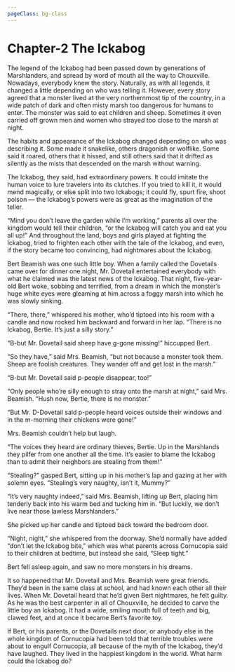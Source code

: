 ```yaml
---
pageClass: bg-class
---
```


# Chapter-2 The Ickabog

The legend of the Ickabog had been passed down by generations of Marshlanders, and spread by word of mouth all the way to Chouxville. Nowadays, everybody knew the story. Naturally, as with all legends, it changed a little depending on who was telling it. However, every story agreed that a monster lived at the very northernmost tip of the country, in a wide patch of dark and often misty marsh too dangerous for humans to enter. The monster was said to eat children and sheep. Sometimes it even carried off grown men and women who strayed too close to the marsh at night.

The habits and appearance of the Ickabog changed depending on who was describing it. Some made it snakelike, others dragonish or wolflike. Some said it roared, others that it hissed, and still others said that it drifted as silently as the mists that descended on the marsh without warning.

The Ickabog, they said, had extraordinary powers. It could imitate the human voice to lure travelers into its clutches. If you tried to kill it, it would mend magically, or else split into two Ickabogs; it could fly, spurt fire, shoot poison — the Ickabog’s powers were as great as the imagination of the teller.

“Mind you don’t leave the garden while I’m working,” parents all over the kingdom would tell their children, “or the Ickabog will catch you and eat you all up!” And throughout the land, boys and girls played at fighting the Ickabog, tried to frighten each other with the tale of the Ickabog, and even, if the story became too convincing, had nightmares about the Ickabog.

Bert Beamish was one such little boy. When a family called the Dovetails came over for dinner one night, Mr. Dovetail entertained everybody with what he claimed was the latest news of the Ickabog. That night, five-year-old Bert woke, sobbing and terrified, from a dream in which the monster’s huge white eyes were gleaming at him across a foggy marsh into which he was slowly sinking.

“There, there,” whispered his mother, who’d tiptoed into his room with a candle and now rocked him backward and forward in her lap. “There is no Ickabog, Bertie. It’s just a silly story.”

“B-but Mr. Dovetail said sheep have g-gone missing!” hiccupped Bert.

“So they have,” said Mrs. Beamish, “but not because a monster took them. Sheep are foolish creatures. They wander off and get lost in the marsh.”

“B-but Mr. Dovetail said p-people disappear, too!”

“Only people who’re silly enough to stray onto the marsh at night,” said Mrs. Beamish. “Hush now, Bertie, there is no monster.”

“But Mr. D-Dovetail said p-people heard voices outside their windows and in the m-morning their chickens were gone!”

Mrs. Beamish couldn’t help but laugh.

“The voices they heard are ordinary thieves, Bertie. Up in the Marshlands they pilfer from one another all the time. It’s easier to blame the Ickabog than to admit their neighbors are stealing from them!”

“Stealing?” gasped Bert, sitting up in his mother’s lap and gazing at her with solemn eyes. “Stealing’s very naughty, isn’t it, Mummy?”

“It’s very naughty indeed,” said Mrs. Beamish, lifting up Bert, placing him tenderly back into his warm bed and tucking him in. “But luckily, we don’t live near those lawless Marshlanders.”

She picked up her candle and tiptoed back toward the bedroom door.

“Night, night,” she whispered from the doorway. She’d normally have added “don’t let the Ickabog bite,” which was what parents across Cornucopia said to their children at bedtime, but instead she said, “Sleep tight.”

Bert fell asleep again, and saw no more monsters in his dreams.

It so happened that Mr. Dovetail and Mrs. Beamish were great friends. They’d been in the same class at school, and had known each other all their lives. When Mr. Dovetail heard that he’d given Bert nightmares, he felt guilty. As he was the best carpenter in all of Chouxville, he decided to carve the little boy an Ickabog. It had a wide, smiling mouth full of teeth and big, clawed feet, and at once it became Bert’s favorite toy.

If Bert, or his parents, or the Dovetails next door, or anybody else in the whole kingdom of Cornucopia had been told that terrible troubles were about to engulf Cornucopia, all because of the myth of the Ickabog, they’d have laughed. They lived in the happiest kingdom in the world. What harm could the Ickabog do?
